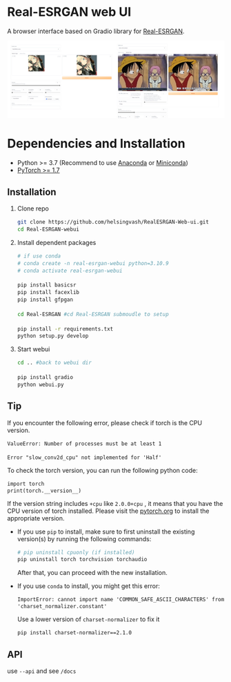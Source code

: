 # Real-ESRGAN web UI

A browser interface based on Gradio library for [Real-ESRGAN](https://github.com/xinntao/Real-ESRGAN).

![](screenshot.png)

# Dependencies and Installation
- Python >= 3.7 (Recommend to use [Anaconda](https://www.anaconda.com/download/#linux) or [Miniconda](https://docs.conda.io/en/latest/miniconda.html))
- [PyTorch >= 1.7](https://pytorch.org/)

## Installation

1. Clone repo
   ```sh
   git clone https://github.com/helsingvash/RealESRGAN-Web-ui.git
   cd Real-ESRGAN-webui
   ```
2. Install dependent packages
   ```sh
   # if use conda
   # conda create -n real-esrgan-webui python=3.10.9
   # conda activate real-esrgan-webui

   pip install basicsr
   pip install facexlib
   pip install gfpgan

   cd Real-ESRGAN #cd Real-ESRGAN submoudle to setup

   pip install -r requirements.txt
   python setup.py develop
   ```
3. Start webui
   ```sh
   cd .. #back to webui dir

   pip install gradio
   python webui.py
   ```

## Tip

If you encounter the following error, please check if torch is the CPU version.
```
ValueError: Number of processes must be at least 1

Error "slow_conv2d_cpu" not implemented for 'Half'
```
To check the torch version, you can run the following python code:
```
import torch
print(torch.__version__)
```

If the version string includes `+cpu` like `2.0.0+cpu` , it means that you have the CPU version of torch installed. Please visit the [pytorch.org](https://pytorch.org/get-started/locally/) to install the appropriate version.
   
- If you use `pip` to install, make sure to first uninstall the existing version(s) by running the following commands:
  ```sh
  # pip uninstall cpuonly (if installed)
  pip uninstall torch torchvision torchaudio
  ```
  After that, you can proceed with the new installation.

- If you use `conda` to install, you might get this error:
  ```
  ImportError: cannot import name 'COMMON_SAFE_ASCII_CHARACTERS' from 'charset_normalizer.constant'
  ```
  Use a lower version of `charset-normalizer` to fix it
  ```sh
  pip install charset-normalizer==2.1.0
  ```

## API
use `--api` and see `/docs`
